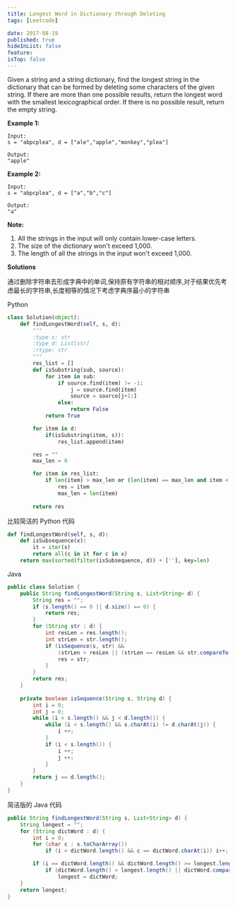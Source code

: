 ```yaml
---
title: Longest Word in Dictionary through Deleting
tags: [Leetcode]

date: 2017-08-19
published: true
hideInList: false
feature: 
isTop: false
---
```








Given a string and a string dictionary, find the longest string in the dictionary that can be formed by deleting some characters of the given string. If there are more than one possible results, return the longest word with the smallest lexicographical order. If there is no possible result, return the empty string.

**Example 1:**

```
Input:
s = "abpcplea", d = ["ale","apple","monkey","plea"]

Output: 
"apple"
```

**Example 2:**

```
Input:
s = "abpcplea", d = ["a","b","c"]

Output: 
"a"
```

**Note:**

1. All the strings in the input will only contain lower-case letters.
2. The size of the dictionary won't exceed 1,000.
3. The length of all the strings in the input won't exceed 1,000.

**Solutions**

通过删除字符串去形成字典中的单词,保持原有字符串的相对顺序,对于结果优先考虑最长的字符串,长度相等的情况下考虑字典序最小的字符串

Python

```python
class Solution(object):
    def findLongestWord(self, s, d):
        """
        :type s: str
        :type d: List[str]
        :rtype: str
        """
        res_list = []
        def isSubstring(sub, source):
            for item in sub:
                if source.find(item) != -1:
                    j = source.find(item)
                    source = source[j+1:]
                else:
                    return False      
            return True

        for item in d:
            if(isSubstring(item, s)):
                res_list.append(item)

        res = ""
        max_len = 0

        for item in res_list:
            if len(item) > max_len or (len(item) == max_len and item < res):
                res = item
                max_len = len(item)
                
        return res        
```

比较简洁的 Python 代码

```python
def findLongestWord(self, s, d):
    def isSubsequence(x):
        it = iter(s)
        return all(c in it for c in x)
    return max(sorted(filter(isSubsequence, d)) + [''], key=len)
```

Java

```java
public class Solution {
    public String findLongestWord(String s, List<String> d) {
        String res = "";
        if (s.length() == 0 || d.size() == 0) {
            return res;
        }
        for (String str : d) {
            int resLen = res.length();
            int strLen = str.length();
            if (isSequence(s, str) &&
                (strLen > resLen || (strLen == resLen && str.compareTo(res) < 0))) {
                res = str;
            }
        }
        return res;
    }
    
    private boolean isSequence(String s, String d) {
        int i = 0;
        int j = 0;
        while (i < s.length() && j < d.length()) {
            while (i < s.length() && s.charAt(i) != d.charAt(j)) {
                i ++;
            }
            if (i < s.length()) {
                i ++;
                j ++;
            }
        }
        return j == d.length();
    }
}
```

简洁版的 Java 代码

```java
public String findLongestWord(String s, List<String> d) {
    String longest = "";
    for (String dictWord : d) {
        int i = 0;
        for (char c : s.toCharArray()) 
            if (i < dictWord.length() && c == dictWord.charAt(i)) i++;

        if (i == dictWord.length() && dictWord.length() >= longest.length()) 
            if (dictWord.length() > longest.length() || dictWord.compareTo(longest) < 0)
                longest = dictWord;
    }
    return longest;
}
```